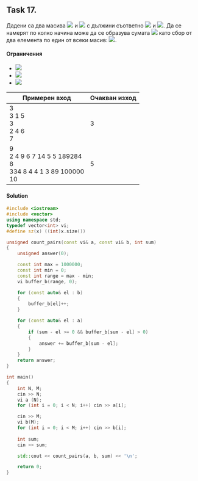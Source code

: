 ## Task 17.
Дадени са два масива <img src="https://latex.codecogs.com/svg.latex?\Large&space;a"> и <img src="https://latex.codecogs.com/svg.latex?\Large&space;b"> с дължини съответно <img src="https://latex.codecogs.com/svg.latex?\Large&space;N"> и <img src="https://latex.codecogs.com/svg.latex?\Large&space;M">. Да се намерят по колко начина може да се образува сумата <img src="https://latex.codecogs.com/svg.latex?\Large&space;S"> като сбор от два елемента по един от всеки масив: <img src="https://latex.codecogs.com/svg.latex?\Large&space;S=a_i+b_j">.

#### Ограничения
- <img src="https://latex.codecogs.com/svg.latex?\Large&space;N,M\le{10^6}">
- <img src="https://latex.codecogs.com/svg.latex?\Large&space;0\le{S}<10^5">
- <img src="https://latex.codecogs.com/svg.latex?\Large&space;0\le{a_i,b_j}\le{10^6},i=\overline{0,N},j=\overline{0,M}">

Примерен вход|Oчакван изход
-|-
3<br>3 1 5<br>3<br>2 4 6<br>7|3
9<br>2 4 9 6 7 14 5 5 189284<br>8<br>334 8 4 4 1 3 89 100000<br>10|5

#### Solution 
```cpp
#include <iostream>
#include <vector>
using namespace std;
typedef vector<int> vi;
#define sz(x) ((int)x.size())

unsigned count_pairs(const vi& a, const vi& b, int sum)
{
	unsigned answer(0);

	const int max = 1000000;
	const int min = 0;
	const int range = max - min;
	vi buffer_b(range, 0);

	for (const auto& el : b)
	{
		buffer_b[el]++;
	}

	for (const auto& el : a)
	{
		if (sum - el >= 0 && buffer_b[sum - el] > 0)
		{
			answer += buffer_b[sum - el];
		}
	}
	return answer;
}

int main()
{
	int N, M;
	cin >> N;
	vi a (N);
	for (int i = 0; i < N; i++)	cin >> a[i];

	cin >> M;
	vi b(M);
	for (int i = 0; i < M; i++)	cin >> b[i];
	
	int sum;
	cin >> sum;

	std::cout << count_pairs(a, b, sum) << '\n';

	return 0;
}
```
